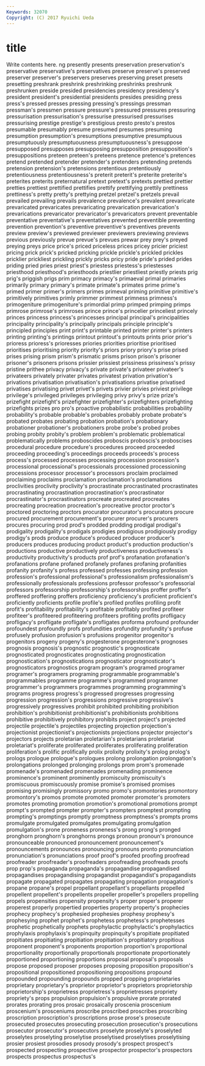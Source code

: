 ```yaml
---
Keywords: 32070 
Copyright: (C) 2017 Ryuichi Ueda
---
```


# title

Write contents here.
ng presently presents preservation preservation's preservative preservative's preservatives
preserve preserve's preserved preserver preserver's preservers preserves preserving preset presets
presetting preshrank preshrink preshrinking preshrinks preshrunk preshrunken preside presided presidencies
presidency presidency's president president's presidential presidents presides presiding press press's
pressed presses pressing pressing's pressings pressman pressman's pressmen pressure pressure's
pressured pressures pressuring pressurisation pressurisation's pressurise pressurised pressurises pressurising prestige
prestige's prestigious presto presto's prestos presumable presumably presume presumed presumes
presuming presumption presumption's presumptions presumptive presumptuous presumptuously presumptuousness presumptuousness's presuppose
presupposed presupposes presupposing presupposition presupposition's presuppositions preteen preteen's preteens pretence
pretence's pretences pretend pretended pretender pretender's pretenders pretending pretends pretension
pretension's pretensions pretentious pretentiously pretentiousness pretentiousness's preterit preterit's preterite preterite's
preterites preterits preternatural pretext pretext's pretexts prettied prettier pretties prettiest
prettified prettifies prettify prettifying prettily prettiness prettiness's pretty pretty's prettying
pretzel pretzel's pretzels prevail prevailed prevailing prevails prevalence prevalence's prevalent
prevaricate prevaricated prevaricates prevaricating prevarication prevarication's prevarications prevaricator prevaricator's prevaricators
prevent preventable preventative preventative's preventatives prevented preventible preventing prevention prevention's
preventive preventive's preventives prevents preview preview's previewed previewer previewers previewing
previews previous previously prevue prevue's prevues prewar prey prey's preyed
preying preys price price's priced priceless prices pricey pricier priciest
pricing prick prick's pricked pricking prickle prickle's prickled prickles pricklier
prickliest prickling prickly pricks pricy pride pride's prided prides priding
pried pries priest priest's priestess priestess's priestesses priesthood priesthood's priesthoods
priestlier priestliest priestly priests prig prig's priggish prigs prim primacy
primacy's primaeval primal primaries primarily primary primary's primate primate's primates
prime prime's primed primer primer's primers primes primeval priming primitive
primitive's primitively primitives primly primmer primmest primness primness's primogeniture primogeniture's
primordial primp primped primping primps primrose primrose's primroses prince prince's
princelier princeliest princely princes princess princess's princesses principal principal's principalities
principality principality's principally principals principle principle's principled principles print print's
printable printed printer printer's printers printing printing's printings printout printout's
printouts prints prior prior's prioress prioress's prioresses priories priorities prioritise
prioritised prioritises prioritising priority priority's priors priory priory's prise prised
prises prising prism prism's prismatic prisms prison prison's prisoner prisoner's
prisoners prisons prissier prissiest prissiness prissiness's prissy pristine prithee privacy
privacy's private private's privateer privateer's privateers privately privater privates privatest
privation privation's privations privatisation privatisation's privatisations privatise privatised privatises privatising
privet privet's privets privier privies priviest privilege privilege's privileged privileges
privileging privy privy's prize prize's prizefight prizefight's prizefighter prizefighter's prizefighters
prizefighting prizefights prizes pro pro's proactive probabilistic probabilities probability probability's
probable probable's probables probably probate probate's probated probates probating probation
probation's probationary probationer probationer's probationers probe probe's probed probes probing
probity probity's problem problem's problematic problematical problematically problems proboscides proboscis
proboscis's proboscises procedural procedure procedure's procedures proceed proceeded proceeding proceeding's
proceedings proceeds proceeds's process process's processed processes processing procession procession's
processional processional's processionals processioned processioning processions processor processor's processors proclaim
proclaimed proclaiming proclaims proclamation proclamation's proclamations proclivities proclivity proclivity's procrastinate
procrastinated procrastinates procrastinating procrastination procrastination's procrastinator procrastinator's procrastinators procreate procreated
procreates procreating procreation procreation's procreative proctor proctor's proctored proctoring proctors
procurator procurator's procurators procure procured procurement procurement's procurer procurer's procurers
procures procuring prod prod's prodded prodding prodigal prodigal's prodigality prodigality's
prodigals prodigies prodigious prodigiously prodigy prodigy's prods produce produce's produced
producer producer's producers produces producing product product's production production's productions
productive productively productiveness productiveness's productivity productivity's products prof prof's profanation
profanation's profanations profane profaned profanely profanes profaning profanities profanity profanity's
profess professed professes professing profession profession's professional professional's professionalism professionalism's
professionally professionals professions professor professor's professorial professors professorship professorship's professorships
proffer proffer's proffered proffering proffers proficiency proficiency's proficient proficient's proficiently
proficients profile profile's profiled profiles profiling profit profit's profitability profitability's
profitable profitably profited profiteer profiteer's profiteered profiteering profiteers profiting profits
profligacy profligacy's profligate profligate's profligates proforma profound profounder profoundest profoundly
profs profundities profundity profundity's profuse profusely profusion profusion's profusions progenitor
progenitor's progenitors progeny progeny's progesterone progesterone's prognoses prognosis prognosis's prognostic
prognostic's prognosticate prognosticated prognosticates prognosticating prognostication prognostication's prognostications prognosticator prognosticator's
prognosticators prognostics program program's programed programer programer's programers programing programmable
programmable's programmables programme programme's programmed programmer programmer's programmers programmes programming
programming's programs progress progress's progressed progresses progressing progression progression's progressions
progressive progressive's progressively progressives prohibit prohibited prohibiting prohibition prohibition's prohibitionist
prohibitionist's prohibitionists prohibitions prohibitive prohibitively prohibitory prohibits project project's projected
projectile projectile's projectiles projecting projection projection's projectionist projectionist's projectionists projections
projector projector's projectors projects proletarian proletarian's proletarians proletariat proletariat's proliferate
proliferated proliferates proliferating proliferation proliferation's prolific prolifically prolix prolixity prolixity's
prolog prolog's prologs prologue prologue's prologues prolong prolongation prolongation's prolongations
prolonged prolonging prolongs prom prom's promenade promenade's promenaded promenades promenading
prominence prominence's prominent prominently promiscuity promiscuity's promiscuous promiscuously promise promise's
promised promises promising promisingly promissory promo promo's promontories promontory promontory's
promos promote promoted promoter promoter's promoters promotes promoting promotion promotion's
promotional promotions prompt prompt's prompted prompter prompter's prompters promptest prompting
prompting's promptings promptly promptness promptness's prompts proms promulgate promulgated promulgates
promulgating promulgation promulgation's prone proneness proneness's prong prong's pronged pronghorn
pronghorn's pronghorns prongs pronoun pronoun's pronounce pronounceable pronounced pronouncement pronouncement's
pronouncements pronounces pronouncing pronouns pronto pronunciation pronunciation's pronunciations proof proof's
proofed proofing proofread proofreader proofreader's proofreaders proofreading proofreads proofs prop
prop's propaganda propaganda's propagandise propagandised propagandises propagandising propagandist propagandist's propagandists
propagate propagated propagates propagating propagation propagation's propane propane's propel propellant
propellant's propellants propelled propellent propellent's propellents propeller propeller's propellers propelling
propels propensities propensity propensity's proper proper's properer properest properly propertied
properties property property's prophecies prophecy prophecy's prophesied prophesies prophesy prophesy's
prophesying prophet prophet's prophetess prophetess's prophetesses prophetic prophetically prophets prophylactic
prophylactic's prophylactics prophylaxis prophylaxis's propinquity propinquity's propitiate propitiated propitiates propitiating
propitiation propitiation's propitiatory propitious proponent proponent's proponents proportion proportion's proportional
proportionality proportionally proportionals proportionate proportionately proportioned proportioning proportions proposal proposal's
proposals propose proposed proposer proposes proposing proposition proposition's propositional propositioned
propositioning propositions propound propounded propounding propounds propped propping proprietaries proprietary
proprietary's proprietor proprietor's proprietors proprietorship proprietorship's proprietress proprietress's proprietresses propriety
propriety's props propulsion propulsion's propulsive prorate prorated prorates prorating pros
prosaic prosaically proscenia proscenium proscenium's prosceniums proscribe proscribed proscribes proscribing
proscription proscription's proscriptions prose prose's prosecute prosecuted prosecutes prosecuting prosecution
prosecution's prosecutions prosecutor prosecutor's prosecutors proselyte proselyte's proselyted proselytes proselyting
proselytise proselytised proselytises proselytising prosier prosiest prosodies prosody prosody's prospect
prospect's prospected prospecting prospective prospector prospector's prospectors prospects prospectus prospectus's
